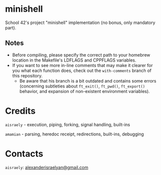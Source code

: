 # minishell
School 42's project "minishell" implementation (no bonus, only mandatory part).
## Notes
* Before compiling, please specify the correct path to your homebrew location in the Makefile's LDFLAGS and CPPFLAGS variables.
* If you want to see more in-line comments that may make it clearer for you what each function does, check out the `with-comments` branch of this repository.
  * Be aware that his branch is a bit outdated and contains some errors (concerning subtleties about `ft_exit()`, `ft_pwd()`, `ft_export()` behavior,  and expansion of non-existent environment variables).
# Credits
`aisraely` - execution, piping, forking, signal handling, built-ins

`amamian` - parsing, heredoc receipt, redirections, built-ins, debugging
# Contacts
`aisraely`: alexanderisraelyan@gmail.com
